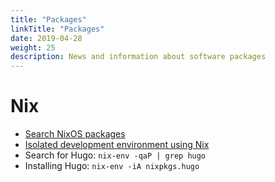 ```yaml
---
title: "Packages"
linkTitle: "Packages"
date: 2019-04-28
weight: 25
description: News and information about software packages
---
```


# Nix

* [Search NixOS packages](https://nixos.org/nixos/packages.html)
* [Isolated development environment using Nix](https://ariya.io/2016/06/isolated-development-environment-using-nix)
* Search for Hugo: `nix-env -qaP | grep hugo`
* Installing Hugo: `nix-env -iA nixpkgs.hugo`
